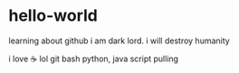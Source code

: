 # hello-world
learning about github
i am dark lord. i will destroy humanity

i love :coffee:
lol
git bash
python, java script
pulling
